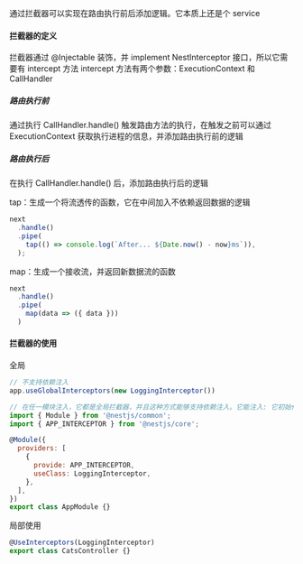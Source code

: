 通过拦截器可以实现在路由执行前后添加逻辑。它本质上还是个 service

#### 拦截器的定义
拦截器通过 @Injectable 装饰，并 implement NestInterceptor 接口，所以它需要有 intercept 方法
intercept 方法有两个参数：ExecutionContext 和 CallHandler

##### 路由执行前
通过执行 CallHandler.handle() 触发路由方法的执行，在触发之前可以通过 ExecutionContext 获取执行进程的信息，并添加路由执行前的逻辑


##### 路由执行后
在执行 CallHandler.handle() 后，添加路由执行后的逻辑

tap：生成一个将流透传的函数，它在中间加入不依赖返回数据的逻辑
```js
next
  .handle()
  .pipe(
    tap(() => console.log(`After... ${Date.now() - now}ms`)),
  );
```
map：生成一个接收流，并返回新数据流的函数
```js
next
  .handle()
  .pipe(
    map(data => ({ data }))
  )
```

#### 拦截器的使用
全局
```js
// 不支持依赖注入
app.useGlobalInterceptors(new LoggingInterceptor())

// 在任一模块注入，它都是全局拦截器，并且这种方式能够支持依赖注入。它能注入: 它初始化时的模块的 providers 中的 services 或者 import 中的 Module 导出的 services
import { Module } from '@nestjs/common';
import { APP_INTERCEPTOR } from '@nestjs/core';

@Module({
  providers: [
    {
      provide: APP_INTERCEPTOR,
      useClass: LoggingInterceptor,
    },
  ],
})
export class AppModule {}
```
局部使用
```js
@UseInterceptors(LoggingInterceptor)
export class CatsController {}
```